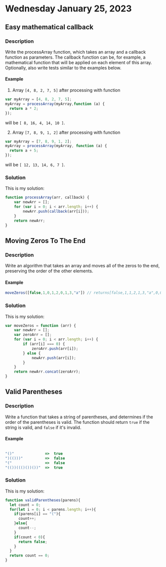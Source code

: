 # Wednesday January 25, 2023

## Easy mathematical callback

### Description

Write the processArray function, which takes an array and a callback function as parameters. The callback function can be, for example, a mathematical function that will be applied on each element of this array. Optionally, also write tests similar to the examples below.

#### Example

1. Array `[4, 8, 2, 7, 5]` after processing with function

```JavaScript
var myArray = [4, 8, 2, 7, 5];
myArray = processArray(myArray,function (a) {
  return a * 2;
});
```

will be `[ 8, 16, 4, 14, 10 ]`.

2. Array `[7, 8, 9, 1, 2]` after processing with function

```JavaScript
var myArray = [7, 8, 9, 1, 2];
myArray = processArray(myArray, function (a) {
  return a + 5;
});
```

will be `[ 12, 13, 14, 6, 7 ]`.

### Solution

This is my solution:

```JavaScript
function processArray(arr, callback) {
    var newArr = [];
    for (var i = 0; i < arr.length; i++) {
        newArr.push(callback(arr[i]));
    }
    return newArr;
}
```

## Moving Zeros To The End

### Description

Write an algorithm that takes an array and moves all of the zeros to the end, preserving the order of the other elements.

#### Example

```JavaScript
moveZeros([false,1,0,1,2,0,1,3,"a"]) // returns[false,1,1,2,1,3,"a",0,0]
```

### Solution

This is my solution:

```JavaScript
var moveZeros = function (arr) {
    var newArr = [];
    var zeroArr = [];
    for (var i = 0; i < arr.length; i++) {
        if (arr[i] === 0) {
            zeroArr.push(arr[i]);
        } else {
            newArr.push(arr[i]);
        }
    }
    return newArr.concat(zeroArr);
}
```

## Valid Parentheses

### Description

Write a function that takes a string of parentheses, and determines if the order of the parentheses is valid. The function should return `true` if the string is valid, and `false` if it's invalid.

#### Example

```JavaScript

"()"              =>  true
")(()))"          =>  false
"("               =>  false
"(())((()())())"  =>  true

```

### Solution

This is my solution:

```JavaScript
function validParentheses(parens){
  let count = 0;
  for(let i = 0; i < parens.length; i++){
    if(parens[i] == "("){
      count++;
    }else{
      count--;
    }
    if(count < 0){
      return false;
    }
  }
  return count == 0;
}
```
